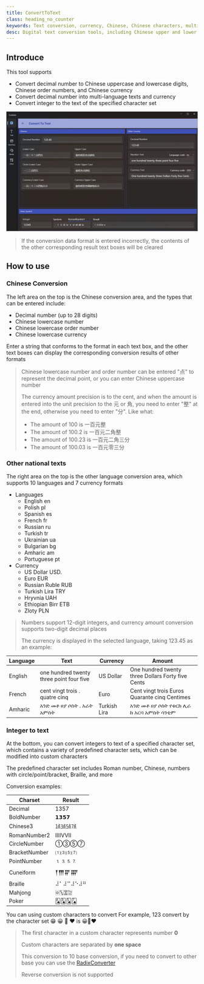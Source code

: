 ```yaml
---
title: ConvertToText
class: heading_no_counter
keywords: Text conversion, currency, Chinese, Chinese characters, multilingual
desc: Digital text conversion tools, including Chinese upper and lower case, currency, special characters, etc
---
```


## Introduce

This tool supports
* Convert decimal number to Chinese uppercase and lowercase digits, Chinese order numbers, and Chinese currency
* Convert decimal number into multi-language texts and currency
* Convert integer to the text of the specified character set

![](../../assets/images/ToolsSet/TS2.png)

> If the conversion data format is entered incorrectly, the contents of the other corresponding result text boxes will be cleared

## How to use

### Chinese Conversion
The left area on the top is the Chinese conversion area, and the types that can be entered include:
* Decimal number (up to 28 digits)
* Chinese lowercase number
* Chinese lowercase order number
* Chinese lowercase currency

Enter a string that conforms to the format in each text box, and the other text boxes can display the corresponding conversion results of other formats

> Chinese lowercase number and order number can be entered "点" to represent the decimal point, or you can enter Chinese uppercase number
>
> The currency amount precision is to the cent, and when the amount is entered into the unit precision to the 元 or 角, you need to enter "整" at the end, otherwise you need to enter "分". Like what:
> * The amount of 100 is 一百元整
> * The amount of 100.2 is 一百元二角整
> * The amount of 100.23 is 一百元二角三分
> * The amount of 100.03 is 一百元零三分


### Other national texts
The right area on the top is the other language conversion area, which supports 10 languages and 7 currency formats
* Languages
    * English en
    * Polish pl
    * Spanish es
    * French fr
    * Russian ru
    * Turkish tr
    * Ukrainian ua
    * Bulgarian bg
    * Amharic am
    * Portuguese pt
* Currency
    * US Dollar USD.
    * Euro EUR
    * Russian Ruble RUB
    * Turkish Lira TRY
    * Hryvnia UAH
    * Ethiopian Birr ETB
    * Zloty PLN
  
> Numbers support 12-digit integers, and currency amount conversion supports two-digit decimal places
>
> The currency is displayed in the selected language, taking 123.45 as an example:

|Language|Text|Currency|Amount|
|-|-|-|-|
|English|one hundred twenty three point four five|US Dollar|One hundred twenty three Dollars Forty five Cents|
|French|cent vingt trois . quatre cinq|Euro|Cent vingt trois Euros Quarante cinq Centimes|
|Amharic|አንድ መቶ ሀያ ሶስት . አራት አምስት|Turkish Lira|አንድ መቶ ሀያ ሶስት የቱርክ ሊራ ከ አርባ አምስት ሳንቲም|

### Integer to text

At the bottom, you can convert integers to text of a specified character set, which contains a variety of predefined character sets, which can be modified into custom characters

The predefined character set includes Roman number, Chinese, numbers with circle/point/bracket, Braille, and more

Conversion examples:

|Charset|Result|
|-|-|
| Decimal | 1357 |
| BoldNumber | 𝟭𝟯𝟱𝟳 |
| Chinese3 | ㍙㍛㍝㍟ |
| RomanNumber2| ⅠⅢⅤⅦ|
|CircleNumber|①③⑤⑦|
|BracketNumber|⑴⑶⑸⑺|
|PointNumber|⒈⒊⒌⒎|
|Cuneiform|𒐕𒐗𒐙𒐛|
|Braille|⠼⠁⠼⠉⠼⠑⠼⠛|
|Mahjong|🀙🀛🀝🀟|
|Poker|🂡🂣🂥🂧|

You can using custom characters to convert
For example, 123 convert by the character set 😁 😀 🙂 ❤️ is 😀🙂❤️
 
> The first character in a custom character represents number **0**
> 
> Custom characters are separated by **one space** 
>
> This conversion to 10 base conversion, if you need to convert to other base you can use the [RadixConverter](../ToolsSet_Number/RadixConverter.md)
>
> Reverse conversion is not supported